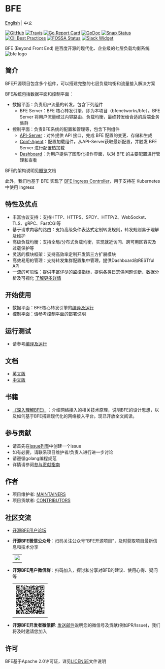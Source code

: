 # BFE

[English](README.md) | 中文

[![GitHub](https://img.shields.io/github/license/bfenetworks/bfe)](https://github.com/bfenetworks/bfe/blob/develop/LICENSE)
[![Travis](https://img.shields.io/travis/com/bfenetworks/bfe)](https://travis-ci.com/bfenetworks/bfe)
[![Go Report Card](https://goreportcard.com/badge/github.com/bfenetworks/bfe)](https://goreportcard.com/report/github.com/bfenetworks/bfe)
[![GoDoc](https://godoc.org/github.com/bfenetworks/bfe?status.svg)](https://godoc.org/github.com/bfenetworks/bfe/bfe_module)
[![Snap Status](https://build.snapcraft.io/badge/bfenetworks/bfe.svg)](https://build.snapcraft.io/user/bfenetworks/bfe)
[![CII Best Practices](https://bestpractices.coreinfrastructure.org/projects/3209/badge)](https://bestpractices.coreinfrastructure.org/projects/3209)
[![FOSSA Status](https://app.fossa.io/api/projects/git%2Bgithub.com%2Fbfenetworks%2Fbfe.svg?type=shield)](https://app.fossa.com/reports/1f05f9f0-ac3d-486e-8ba9-ad95dabd4768)
[![Slack Widget](https://img.shields.io/badge/join-us%20on%20slack-gray.svg?longCache=true&logo=slack&colorB=green)](https://slack.cncf.io)

BFE (Beyond Front End) 是百度开源的现代化、企业级的七层负载均衡系统
![bfe logo](./docs/images/logo/horizontal/color/bfe-horizontal-color.png)

## 简介

BFE开源项目包含多个组件，可以搭建完整的七层负载均衡和流量接入解决方案

BFE系统包括数据平面和控制平面：

- 数据平面：负责用户流量的转发，包含下列组件
  - BFE Server：BFE 核心转发引擎，即为本项目（bfenetworks/bfe）。BFE Server 将用户流量经过内容路由、负载均衡，最终转发给合适的后端业务集群
- 控制平面：负责BFE系统的配置和管理等，包含下列组件
  - [API-Server](https://github.com/bfenetworks/api-server)：对外提供 API 接口，完成 BFE 配置的变更、存储和生成
  - [Conf-Agent](https://github.com/bfenetworks/conf-agent)：配置加载组件，从API-Server获取最新配置，并触发 BFE Server 进行配置热加载
  - [Dashboard](https://github.com/bfenetworks/dashboard)：为用户提供了图形化操作界面，以对 BFE 的主要配置进行管理和查看

BFE的架构说明见[概览](docs/zh_cn/introduction/overview.md)文档

此外，我们也基于 BFE 实现了 [BFE Ingress Controller](https://github.com/bfenetworks/ingress-bfe)，用于支持在 Kubernetes 中使用 Ingress

## 特性及优点

- 丰富协议支持：支持HTTP、HTTPS、SPDY、HTTP/2、WebSocket、TLS、gRPC、FastCGI等
- 基于请求内容的路由：支持高级条件表达式定制转发规则，转发规则易于理解及维护
- 高级负载均衡：支持全局/分布式负载均衡，实现就近访问、跨可用区容灾及过载保护等
- 灵活的模块框架：支持高效率定制开发第三方扩展模块
- 高效易用的管理：支持转发集群配置集中管理，提供Dashboard和RESTful API
- 一流的可见性：提供丰富详尽的监控指标，提供各类日志供问题诊断、数据分析及可视化
[了解更多详情](https://www.bfe-networks.net/zh_cn/introduction/overview/)

## 开始使用

- 数据平面：BFE核心转发引擎的[编译及运行](docs/zh_cn/installation/install_from_source.md)
- 控制平面：请参考控制平面的[部署说明](https://github.com/bfenetworks/api-server/blob/develop/docs/zh_cn/deploy.md)

## 运行测试
- 请参考[编译及运行](docs/zh_cn/installation/install_from_source.md)

## 文档
- [英文版](https://www.bfe-networks.net/en_us/ABOUT/)
- [中文版](https://www.bfe-networks.net/zh_cn/ABOUT/)

## 书籍

- [《深入理解BFE》](https://github.com/baidu/bfe-book) ：介绍网络接入的相关技术原理，说明BFE的设计思想，以及如何基于BFE搭建现代化的网络接入平台。现已开放全文阅读。

## 参与贡献

- 请首先在[issue列表](http://github.com/bfenetworks/bfe/issues)中创建一个issue
- 如有必要，请联系项目维护者/负责人进行进一步讨论
- 请遵循golang编程规范
- 详情请参阅[参与贡献指南](CONTRIBUTING.md)

## 作者
- 项目维护者: [MAINTAINERS](MAINTAINERS.md)
- 项目贡献者: [CONTRIBUTORS](CONTRIBUTORS.md)

## 社区交流
- [开源BFE用户论坛](https://github.com/bfenetworks/bfe/discussions)

- **开源BFE微信公众号**：扫码关注公众号“BFE开源项目”，及时获取项目最新信息和技术分享

  <table>
  <tr>
  <td><img src="./docs/images/qrcode_for_gh.jpg" width="100"></td>
  </tr>
  </table>

- **开源BFE用户微信群**：扫码加入，探讨和分享对BFE的建议、使用心得、疑问等

  <table>
  <tr>
  <td><img src="https://github.com/clarinette9/bfe-external-resource/blob/main/wechatQRCode.png" width="100"></td>
  </tr>
  </table>

- **开源BFE开发者微信群**: [发送邮件](mailto:iyangsj@gmail.com)说明您的微信号及贡献(例如PR/Issue)，我们将及时邀请您加入

## 许可
BFE基于Apache 2.0许可证，详见[LICENSE](LICENSE)文件说明
